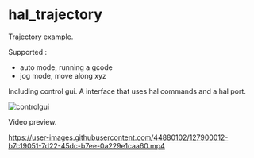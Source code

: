 
# hal_trajectory
Trajectory example.

Supported :
  - auto mode, running a gcode
  - jog mode, move along xyz

Including control gui. A interface that uses hal commands and a hal port.

![controlgui](https://user-images.githubusercontent.com/44880102/128598811-8caede55-f9bf-4c16-9bea-f3ba0f9a310f.jpg)


Video preview.

https://user-images.githubusercontent.com/44880102/127900012-b7c19051-7d22-45dc-b7ee-0a229e1caa60.mp4
